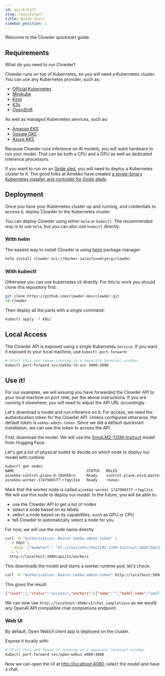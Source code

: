 ```yaml
---
id: quickstart
slug: /quickstart
title: Quick Start
sidebar_position: 1
---
```


Welcome to the Clowder quickstart guide.

## Requirements

What do you need to run Clowder?

Clowder runs on top of Kubernetes, so you will need a Kubernetes cluster. You can use any Kubernetes provider, such as:

- [Official Kubernetes](https://kubernetes.io/)
- [Minikube](https://minikube.sigs.k8s.io/docs/)
- [Kind](https://kind.sigs.k8s.io/)
- [K3s](https://k3s.io/)
- [OpenShift](https://www.openshift.com/)

As well as managed Kubernetes services, such as:

- [Amazon EKS](https://aws.amazon.com/eks/)
- [Google GKE](https://cloud.google.com/kubernetes-engine)
- [Azure AKS](https://azure.microsoft.com/en-us/services/kubernetes-service/)

Because Clowder runs inference on AI models, you will want hardware to run your model. That can be both a CPU and a GPU as well
as dedicated inference processors.

If you want to run on an [0xide sled](https://oxide.computer/), you will need to deploy a Kubernetes cluster to it.
The good folks at Ainekko have created
[a single-binary Kubernetes installer and controller for 0xide sleds](https://github.com/aifoundry-org/oxide-controller).

## Deployment

Once you have your Kubernetes cluster up and running, and credentials to access it,
deploy Clowder to the Kubernetes cluster.

You can deploy Clowder using either `helm` or `kubectl`. The recommended way is to use `helm`, but you can also use `kubectl` directly.

### With helm

The easiest way to install Clowder is using [helm](https://helm.sh/) package manager:

```sh
helm install clowder oci://docker.io/aifoundryorg/clowder
```

### With kubectl

Otherwise you can use kubernetes cli directly. For this to work you should clone
this repository first:

```sh
git clone https://github.com/clowder-dev/clowder.git
cd clowder
```

Then deploy all the parts with a single command:

```sh
kubectl apply -f k8s/
```

## Local Access

The Clowder API is exposed using a single Kubernetes `Service`. If you want it exposed to your local
machine, use `kubectl port-forward`:

```sh
# Start this and leave running in a separate terminal window.
kubectl port-forward svc/nekko-lb-svc 3090:3090
```

## Use it!

For our examples, we will assumg you have forwarded the Clowder API to your local machine on port `3090`, per the above instructions.
If you are running it elsewhere, you will need to adjust the API URL accordingly.

Let's download a model and run inference on it. For access, we need the authentication token for the Clowder API.
Unless configured otherwise, the default token is `nekko-admin-token`. Since we did a default quickstart installation, we can use this token to
access the API.

First, download the model. We will use the [SmolLM2-135M-Instruct](https://huggingface.co/unsloth/SmolLM2-135M-Instruct-GGUF) model from Hugging Face.

Let's get a list of physical nodes to decide on which node to deploy our model with runtime:

```sh
kubectl get nodes
NAME                                 STATUS   ROLES                       AGE   VERSION
ainekko-control-plane-0-10ahb6ro     Ready    control-plane,etcd,master   85m   v1.32.4+k3s1
ainekko-worker-1747986577-r7qql3ie   Ready    <none>                      85m   v1.32.4+k3s1
```

Mark that the worker node is called `ainekko-worker-1747986577-r7qql3ie`. We will use this node to deploy our model.
In the future, you will be able to:

* use the Clowder API to get a list of nodes
* select a node based on its labels
* select a node based on its capabilities, such as GPU or CPU
* tell Clowder to automatically select a node for you

For now, we will use the node name directly.

```sh
curl -H "Authorization: Bearer nekko-admin-token" \
  -X POST \
  --data '{"modelUrl": "hf:///unsloth//SmolLM2-135M-Instruct-GGUF/SmolLM2-135M-Instruct-Q4_K_M.gguf", "modelAlias": "smol", "nodeName": "ainekko-worker-1747986577-r7qql3ie", "credentials": "YOUR_HUGGING_FACE_TOKEN"}' \
  -i \
  http://localhost:3090/api/v1/workers
```

This downloads the model and starts a worker runtime pod, let's check:

```sh
curl -H "Authorization: Bearer nekko-admin-token" http://localhost:3090/api/v1/workers/list
```

This gives the result:

```json
{"count":1,"status":"success","workers":[{"name":"","model_name":"smol","model_alias":"smol"}]}
```

We can now use `http://localhost:3090/v1/chat_completions` as we would any
OpenAI API compatible chat completions endpoint.

### Web UI

By default, Open WebUI client app is deployed on the cluster.

Expose it locally with:

```sh
# Start this and leave it running in a separate terminal window.
kubectl port-forward svc/open-webui 4080:4080
```

Now we can open the UI at [http://localhost:4080](http://localhost:4080), select the model
and have a chat.




